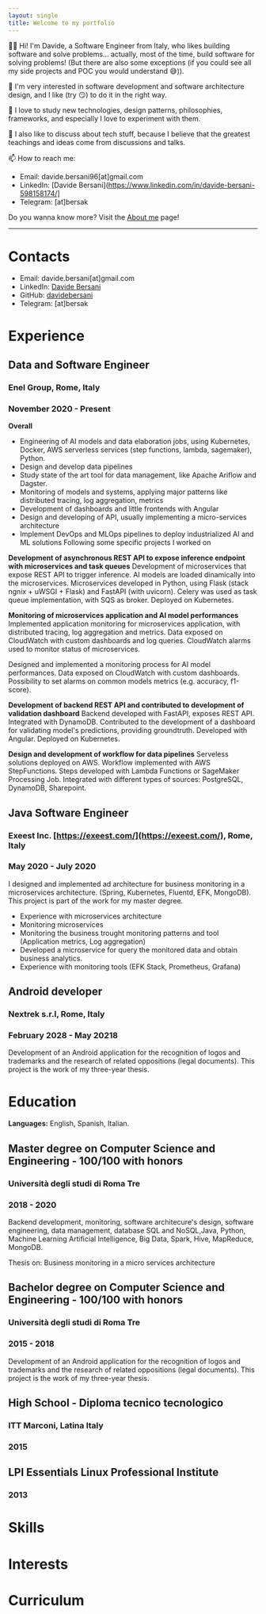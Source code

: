 ```yaml
---
layout: single
title: Welcome to my portfolio
---
```


👋🏻 Hi! I'm Davide, a Software Engineer from Italy, who likes building software and solve problems... actually, most of the time, build software for solving problems! (But there are also some exceptions (if you could see all my side projects and POC you would understand 😅)).

🚀 I'm very interested in software development and software architecture design, and I like (try 😏) to do it in the right way.

🔭 I love to study new technologies, design patterns, philosophies, frameworks, and especially I love to experiment with them.

💬 I also like to discuss about tech stuff, because I believe that the greatest teachings and ideas come from discussions and talks.

📫 How to reach me:
- Email: davide.bersani96[at]gmail.com
- LinkedIn: [Davide Bersani](https://www.linkedin.com/in/davide-bersani-598158174/]
- Telegram: [at]bersak

Do you wanna know more? Visit the [About me](https://davidebersani.github.io/about/) page!

----

# Contacts

- Email: davide.bersani[at]gmail.com
- LinkedIn: [Davide Bersani](https://www.linkedin.com/in/davide-bersani-598158174/)
- GitHub: <a href="https://github.com/davidebersani">davidebersani</a>
- Telegram: [at]bersak

# Experience

## Data and Software Engineer
### Enel Group, Rome, Italy
### November 2020 - Present

**Overall**
- Engineering of AI models and data elaboration jobs, using Kubernetes, Docker, AWS serverless services (step functions, lambda, sagemaker), Python.
- Design and develop data pipelines
- Study state of the art tool for data management, like Apache Ariflow and Dagster.
- Monitoring of models and systems, applying major patterns like distributed tracing, log aggregation, metrics
- Development of dashboards and little frontends with Angular
- Design and developing of API, usually implementing a micro-services architecture
- Implement DevOps and MLOps pipelines to deploy industrialized AI and ML solutions
Following some specific projects I worked on

**Development of asynchronous REST API to expose inference endpoint with microservices and task queues**
Development of microservices that expose REST API to trigger inference. AI models are loaded dinamically into the microservices.
Microservices developed in Python, using Flask (stack ngnix + uWSGI + Flask) and FastAPI (with uvicorn).
Celery was used as task queue implementation, with SQS as broker.
Deployed on Kubernetes.  

**Monitoring of microservices application and AI model performances**
Implemented application monitoring for microservices application, with distributed tracing, log aggregation and metrics. Data exposed on CloudWatch with custom dashboards and log queries. CloudWatch alarms used to monitor status of microservices.

Designed and implemented a monitoring process for AI model performances. Data exposed on CloudWatch with custom dashboards. Possibility to set alarms on common models metrics (e.g. accuracy, f1-score).

**Development of backend REST API and contributed to development of validation dashboard**
Backend developed with FastAPI, exposes REST API. Integrated with DynamoDB.
Contributed to the development of a dashboard for validating model's predictions, providing groundtruth. 
Developed with Angular. Deployed on Kubernetes.

**Design and development of workflow for data pipelines**
Serveless solutions deployed on AWS.
Workflow implemented with AWS StepFunctions. Steps developed with Lambda Functions or SageMaker Processing Job.
Integrated with different types of sources: PostgreSQL, DynamoDB, Sharepoint.

## Java Software Engineer
### Exeest Inc. [https://exeest.com/](https://exeest.com/), Rome, Italy
### May 2020 - July 2020
I designed and implemented ad architecture for business monitoring in a microservices architecture. (Spring, Kubernetes, Fluentd, EFK, MongoDB).
This project is part of the work for my master degree.
- Experience with microservices architecture
- Monitoring microservices
- Monitoring the business trought monitoring patterns and tool (Application metrics, Log aggregation)
- Developed a microservice for query the monitored data and obtain business analytics.
- Experience with monitoring tools (EFK Stack, Prometheus, Grafana)

## Android developer
### Nextrek s.r.l, Rome, Italy
### February 2028 - May 20218

Development of an Android application for the recognition of logos and trademarks and the research of related oppositions (legal documents).
This project is the work of my three-year thesis.

# Education

**Languages:** English, Spanish, Italian.

## Master degree on Computer Science and Engineering - 100/100 with honors
### Università degli studi di Roma Tre
### 2018 - 2020
Backend development, monitoring, software architecure's design, software engineering, data management, database SQL and NoSQL,Java, Python, Machine Learning Artificial Intelligence, Big Data, Spark, Hive, MapReduce, MongoDB.

Thesis on: Business monitoring in a micro services architecture

## Bachelor degree on Computer Science and Engineering - 100/100 with honors
### Università degli studi di Roma Tre
### 2015 - 2018
Development of an Android application for the recognition of logos and trademarks and the research of related oppositions (legal documents).
This project is the work of my three-year thesis.

## High School - Diploma tecnico tecnologico
### ITT Marconi, Latina Italy
### 2015

## LPI Essentials Linux Professional Institute
### 2013

# Skills



# Interests

# Curriculum
